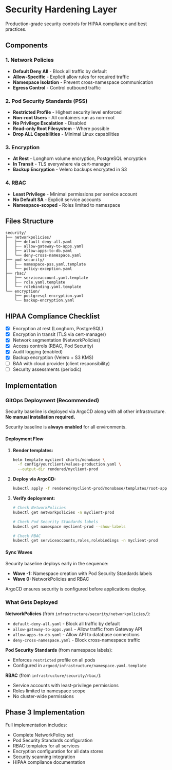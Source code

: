 # Security Hardening Layer

Production-grade security controls for HIPAA compliance and best practices.

## Components

### 1. Network Policies
- **Default Deny All** - Block all traffic by default
- **Allow-Specific** - Explicit allow rules for required traffic
- **Namespace Isolation** - Prevent cross-namespace communication
- **Egress Control** - Control outbound traffic

### 2. Pod Security Standards (PSS)
- **Restricted Profile** - Highest security level enforced
- **Non-root Users** - All containers run as non-root
- **No Privilege Escalation** - Disabled
- **Read-only Root Filesystem** - Where possible
- **Drop ALL Capabilities** - Minimal Linux capabilities

### 3. Encryption
- **At Rest** - Longhorn volume encryption, PostgreSQL encryption
- **In Transit** - TLS everywhere via cert-manager
- **Backup Encryption** - Velero backups encrypted in S3

### 4. RBAC
- **Least Privilege** - Minimal permissions per service account
- **No Default SA** - Explicit service accounts
- **Namespace-scoped** - Roles limited to namespace

## Files Structure

```
security/
├── networkpolicies/
│   ├── default-deny-all.yaml
│   ├── allow-gateway-to-apps.yaml
│   ├── allow-apps-to-db.yaml
│   └── deny-cross-namespace.yaml
├── pod-security/
│   ├── namespace-pss.yaml.template
│   └── policy-exception.yaml
├── rbac/
│   ├── serviceaccount.yaml.template
│   ├── role.yaml.template
│   └── rolebinding.yaml.template
└── encryption/
    ├── postgresql-encryption.yaml
    └── backup-encryption.yaml
```

## HIPAA Compliance Checklist

- [x] Encryption at rest (Longhorn, PostgreSQL)
- [x] Encryption in transit (TLS via cert-manager)
- [x] Network segmentation (NetworkPolicies)
- [x] Access controls (RBAC, Pod Security)
- [x] Audit logging (enabled)
- [x] Backup encryption (Velero + S3 KMS)
- [ ] BAA with cloud provider (client responsibility)
- [ ] Security assessments (periodic)

## Implementation

### GitOps Deployment (Recommended)

Security baseline is deployed via ArgoCD along with all other infrastructure. **No manual installation required.**

Security baseline is **always enabled** for all environments.

#### Deployment Flow

1. **Render templates:**
   ```bash
   helm template myclient charts/monobase \
     -f config/yourclient/values-production.yaml \
     --output-dir rendered/myclient-prod
   ```

2. **Deploy via ArgoCD:**
   ```bash
   kubectl apply -f rendered/myclient-prod/monobase/templates/root-app.yaml
   ```

3. **Verify deployment:**
   ```bash
   # Check NetworkPolicies
   kubectl get networkpolicies -n myclient-prod

   # Check Pod Security Standards labels
   kubectl get namespace myclient-prod --show-labels

   # Check RBAC
   kubectl get serviceaccounts,roles,rolebindings -n myclient-prod
   ```

#### Sync Waves

Security baseline deploys early in the sequence:

- **Wave -1:** Namespace creation with Pod Security Standards labels
- **Wave 0:** NetworkPolicies and RBAC

ArgoCD ensures security is configured before applications deploy.

### What Gets Deployed

**NetworkPolicies** (from `infrastructure/security/networkpolicies/`):
- `default-deny-all.yaml` - Block all traffic by default
- `allow-gateway-to-apps.yaml` - Allow traffic from Gateway API
- `allow-apps-to-db.yaml` - Allow API to database connections
- `deny-cross-namespace.yaml` - Block cross-namespace traffic

**Pod Security Standards** (from namespace labels):
- Enforces `restricted` profile on all pods
- Configured in `argocd/infrastructure/namespace.yaml.template`

**RBAC** (from `infrastructure/security/rbac/`):
- Service accounts with least-privilege permissions
- Roles limited to namespace scope
- No cluster-wide permissions

## Phase 3 Implementation

Full implementation includes:
- Complete NetworkPolicy set
- Pod Security Standards configuration
- RBAC templates for all services
- Encryption configuration for all data stores
- Security scanning integration
- HIPAA compliance documentation
